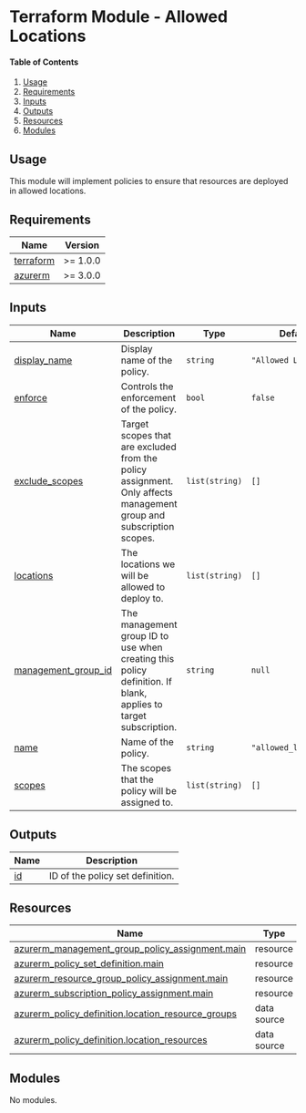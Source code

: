 # Terraform Module - Allowed Locations

#### Table of Contents

1. [Usage](#usage)
2. [Requirements](#requirements)
3. [Inputs](#inputs)
4. [Outputs](#outputs)
5. [Resources](#resources)
6. [Modules](#modules)

## Usage

This module will implement policies to ensure that resources are deployed in allowed locations.

<!-- BEGIN_TF_DOCS -->
## Requirements

| Name | Version |
|------|---------|
| <a name="requirement_terraform"></a> [terraform](#requirement\_terraform) | >= 1.0.0 |
| <a name="requirement_azurerm"></a> [azurerm](#requirement\_azurerm) | >= 3.0.0 |

## Inputs

| Name | Description | Type | Default | Required |
|------|-------------|------|---------|:--------:|
| <a name="input_display_name"></a> [display\_name](#input\_display\_name) | Display name of the policy. | `string` | `"Allowed Locations"` | no |
| <a name="input_enforce"></a> [enforce](#input\_enforce) | Controls the enforcement of the policy. | `bool` | `false` | no |
| <a name="input_exclude_scopes"></a> [exclude\_scopes](#input\_exclude\_scopes) | Target scopes that are excluded from the policy assignment. Only affects management group and subscription scopes. | `list(string)` | `[]` | no |
| <a name="input_locations"></a> [locations](#input\_locations) | The locations we will be allowed to deploy to. | `list(string)` | `[]` | no |
| <a name="input_management_group_id"></a> [management\_group\_id](#input\_management\_group\_id) | The management group ID to use when creating this policy definition. If blank, applies to target subscription. | `string` | `null` | no |
| <a name="input_name"></a> [name](#input\_name) | Name of the policy. | `string` | `"allowed_locations"` | no |
| <a name="input_scopes"></a> [scopes](#input\_scopes) | The scopes that the policy will be assigned to. | `list(string)` | `[]` | no |

## Outputs

| Name | Description |
|------|-------------|
| <a name="output_id"></a> [id](#output\_id) | ID of the policy set definition. |

## Resources

| Name | Type |
|------|------|
| [azurerm_management_group_policy_assignment.main](https://registry.terraform.io/providers/hashicorp/azurerm/latest/docs/resources/management_group_policy_assignment) | resource |
| [azurerm_policy_set_definition.main](https://registry.terraform.io/providers/hashicorp/azurerm/latest/docs/resources/policy_set_definition) | resource |
| [azurerm_resource_group_policy_assignment.main](https://registry.terraform.io/providers/hashicorp/azurerm/latest/docs/resources/resource_group_policy_assignment) | resource |
| [azurerm_subscription_policy_assignment.main](https://registry.terraform.io/providers/hashicorp/azurerm/latest/docs/resources/subscription_policy_assignment) | resource |
| [azurerm_policy_definition.location_resource_groups](https://registry.terraform.io/providers/hashicorp/azurerm/latest/docs/data-sources/policy_definition) | data source |
| [azurerm_policy_definition.location_resources](https://registry.terraform.io/providers/hashicorp/azurerm/latest/docs/data-sources/policy_definition) | data source |

## Modules

No modules.
<!-- END_TF_DOCS -->
